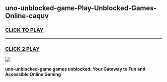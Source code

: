 
## uno-unblocked-game-Play-Unblocked-Games-Online-caquv
<h3>
<a href="https://premium76.site?title=uno-unblocked-game&ref=24A">CLICK TO PLAY</a></h3>
<hr>

<h3>
<a href="https://premium76.site?title=uno-unblocked-game&ref=24A">CLICK 2 PLAY</a>
  
</h3>

<a href="https://premium76.site?title=uno-unblocked-game&ref=24A"><img src="https://clearcache.store/games.png"></a>


**uno-unblocked-game games unblocked: Your Gateway to Fun and Accessible Online Gaming**
